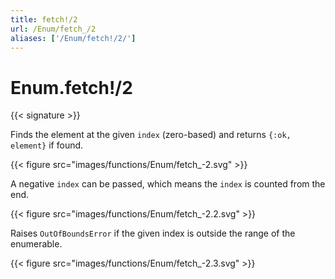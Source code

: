 ```yaml
---
title: fetch!/2
url: /Enum/fetch_/2
aliases: ['/Enum/fetch!/2/']
---
```


# Enum.fetch!/2

{{< signature >}}

Finds the element at the given `index` (zero-based) and returns `{:ok, element}` if found.

{{< figure src="images/functions/Enum/fetch_-2.svg" >}}

A negative `index` can be passed, which means the `index` is counted from the end.

{{< figure src="images/functions/Enum/fetch_-2.2.svg" >}}

Raises `OutOfBoundsError` if the given index is outside the range of the enumerable.

{{< figure src="images/functions/Enum/fetch_-2.3.svg" >}}
